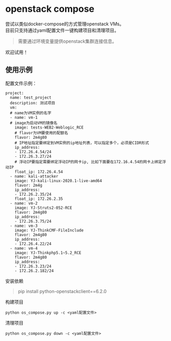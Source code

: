 # openstack compose
尝试以类似docker-compose的方式管理openstack VMs。  
目前只支持通过yaml配置文件一键构建项目和清理项目。  

> 需要通过环境变量提供openstack集群连接信息。

欢迎试用！
## 使用示例
配置文件示例：
```
project:
  name: test_project
  description: 测试项目
  vm:
  # name为VM实例的名字
  - name: vm-1
  # image为启动VM的镜像名
    image: tests-WEB2-Weblogic_RCE
    # flavor为VM要使用的配额名
    flavor: 2m4g80
    # IP地址指定要绑定到VM实例的ip地址列表，可以指定多个，必须是CIDR形式
    ip_address: 
    - 172.26.4.54/24
    - 172.26.3.27/24
    # 浮动IP要指定需要绑定浮动IP的网卡ip, 比如下面要在172.16.4.54的网卡上绑定浮动IP
    float_ip: 172.26.4.54
  - name: kali-attacker
    image: YJ-kali-linux-2020.1-live-amd64
    flavor: 2m4g
    ip_address:
    - 172.26.2.35/24
    float_ip: 172.26.2.35
  - name: vm-2
    image: YJ-Struts2-052-RCE
    flavor: 2m4g80
    ip_address:
    - 172.26.3.75/24
  - name: vm-3
    image: YJ-ThinkCMF-FileInclude
    flavor: 2m4g80
    ip_address: 
    - 172.26.4.22/24
  - name: vm-4
    image: YJ-Thinkphp5.1~5.2_RCE
    flavor: 2m4g80
    ip_address:
    - 172.26.3.23/24
    - 172.26.2.182/24

```
安装依赖
> pip install python-openstackclient==6.2.0

构建项目
```
python os_compose.py up -c <yaml配置文件>
```

清理项目
```
python os_compose.py down -c <yaml配置文件>
```